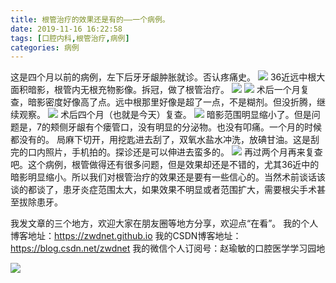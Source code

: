 ```yaml
---
title: 根管治疗的效果还是有的——一个病例。
date: 2019-11-16 16:22:58
tags: [口腔内科,根管治疗,病例]
categories: 病例
---
```

这是四个月以前的病例，左下后牙牙龈肿胀就诊。否认疼痛史。
![](https://zymblog-1258069789.cos.ap-chengdu.myqcloud.com/blog0170-rct/01.png)
36近远中根大面积暗影，根管内无根充物影像。拆冠，做了根管治疗。
![](https://zymblog-1258069789.cos.ap-chengdu.myqcloud.com/blog0170-rct/02.png)
![](https://zymblog-1258069789.cos.ap-chengdu.myqcloud.com/blog0170-rct/03.png)
术后一个月复查，暗影密度好像高了点。远中根那里好像是超了一点，不是糊剂。但没折腾，继续观察。
![](https://zymblog-1258069789.cos.ap-chengdu.myqcloud.com/blog0170-rct/04.png)
术后四个月（也就是今天）复查。
![](https://zymblog-1258069789.cos.ap-chengdu.myqcloud.com/blog0170-rct/05.png)
暗影范围明显缩小了。但是问题是，7的颊侧牙龈有个瘘管口，没有明显的分泌物。也没有叩痛。一个月的时候都没有的。
局麻下切开，用挖匙进去刮了，双氧水盐水冲洗，放碘甘油。这是刮完的口内照片，手机拍的。探诊还是可以伸进去蛮多的。
![](https://zymblog-1258069789.cos.ap-chengdu.myqcloud.com/blog0170-rct/06.png)
再过两个月再来复查吧。这个病例，根管做得还有很多问题，但是效果却还是不错的，尤其36近中的暗影明显缩小。所以我们对根管治疗的效果还是要有一些信心的。当然术前谈话该谈的都谈了，患牙炎症范围太大，如果效果不明显或者范围扩大，需要根尖手术甚至拔除患牙。

我发文章的三个地方，欢迎大家在朋友圈等地方分享，欢迎点“在看”。
我的个人博客地址：https://zwdnet.github.io
我的CSDN博客地址：https://blog.csdn.net/zwdnet
我的微信个人订阅号：赵瑜敏的口腔医学学习园地


![](https://zymblog-1258069789.cos.ap-chengdu.myqcloud.com/other/wx.jpg)